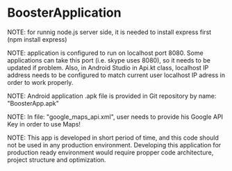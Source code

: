 # BoosterApplication
NOTE: for runnig node.js server side, it is needed to install express first (npm install express)

NOTE: application is configured to run on localhost port 8080. Some applications can take this port (i.e. skype uses 8080), 
      so it needs to be updated if problem. Also, in Android Studio in Api.kt class, localhost IP address needs to be configured 
      to match current user localhost IP adress in order to work properly. 
      
NOTE: Android application .apk file is provided in Git repository by name: "BoosterApp.apk"

NOTE: In file: "google_maps_api.xml", user needs to provide his Google API Key in order to use Maps!


NOTE: This app is developed in short period of time, and this code should not be used in any production environment. Developing this application for production ready environment would require propper code architecture, project structure and optimization.  
